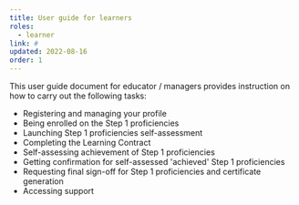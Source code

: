 ```yaml
---
title: User guide for learners
roles:
  - learner
link: #
updated: 2022-08-16
order: 1
---
```

This user guide document for educator / managers provides instruction on how to carry out the following tasks:

- Registering and managing your profile
- Being enrolled on the Step 1 proficiencies
- Launching Step 1 proficiencies self-assessment
- Completing the Learning Contract​
- Self-assessing achievement of Step 1 proficiencies
- Getting confirmation for self-assessed 'achieved' Step 1 proficiencies
- Requesting final sign-off for Step 1 proficiencies and certificate generation​
- Accessing support​
